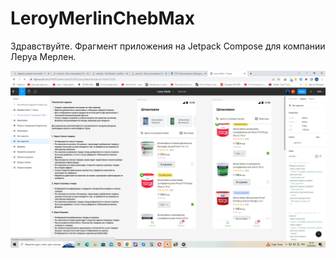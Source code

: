# LeroyMerlinChebMax

Здравствуйте. Фрагмент приложения на Jetpack Compose для компании Леруа Мерлен.

<div align ="center">
  <img src="leroy.png"</img>
  </div>
